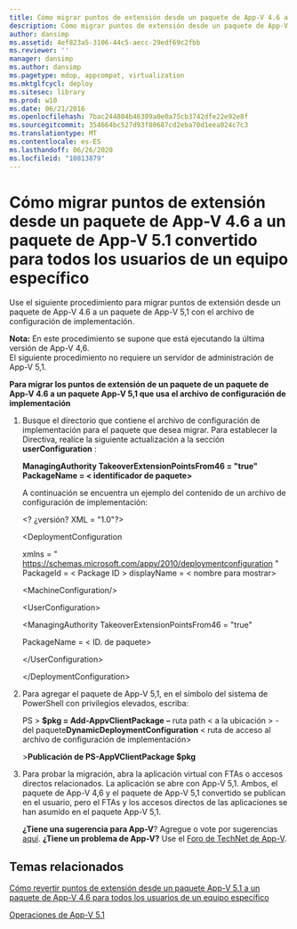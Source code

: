 ```yaml
---
title: Cómo migrar puntos de extensión desde un paquete de App-V 4.6 a un paquete de App-V 5.1 convertido para todos los usuarios de un equipo específico
description: Cómo migrar puntos de extensión desde un paquete de App-V 4.6 a un paquete de App-V 5.1 convertido para todos los usuarios de un equipo específico
author: dansimp
ms.assetid: 4ef823a5-3106-44c5-aecc-29edf69c2fbb
ms.reviewer: ''
manager: dansimp
ms.author: dansimp
ms.pagetype: mdop, appcompat, virtualization
ms.mktglfcycl: deploy
ms.sitesec: library
ms.prod: w10
ms.date: 06/21/2016
ms.openlocfilehash: 7bac244804b46309a0e0a75cb3742dfe22e92e8f
ms.sourcegitcommit: 354664bc527d93f80687cd2eba70d1eea024c7c3
ms.translationtype: MT
ms.contentlocale: es-ES
ms.lasthandoff: 06/26/2020
ms.locfileid: "10813879"
---
```

# Cómo migrar puntos de extensión desde un paquete de App-V 4.6 a un paquete de App-V 5.1 convertido para todos los usuarios de un equipo específico


Use el siguiente procedimiento para migrar puntos de extensión desde un paquete de App-V 4.6 a un paquete de App-V 5,1 con el archivo de configuración de implementación.

**Nota:**  En este procedimiento se supone que está ejecutando la última versión de App-V 4,6.  
El siguiente procedimiento no requiere un servidor de administración de App-V 5,1.

 

**Para migrar los puntos de extensión de un paquete de un paquete de App-V 4.6 a un paquete App-V 5,1 que usa el archivo de configuración de implementación**

1. Busque el directorio que contiene el archivo de configuración de implementación para el paquete que desea migrar. Para establecer la Directiva, realice la siguiente actualización a la sección **userConfiguration** :

   **ManagingAuthority TakeoverExtensionPointsFrom46 = "true" PackageName = &lt; identificador de paquete&gt;**

   A continuación se encuentra un ejemplo del contenido de un archivo de configuración de implementación:

   &lt;? ¿versión? XML = "1.0"?&gt;

   &lt;DeploymentConfiguration

   xmlns = " <https://schemas.microsoft.com/appv/2010/deploymentconfiguration> " PackageId = &lt; Package ID &gt; displayName = &lt; nombre para mostrar&gt;

   &lt;MachineConfiguration/&gt;

   &lt;UserConfiguration&gt;

   &lt;ManagingAuthority TakeoverExtensionPointsFrom46 = "true"

   PackageName = &lt; ID. de paquete&gt;

   &lt;/UserConfiguration&gt;

   &lt;/DeploymentConfiguration&gt;

2. Para agregar el paquete de App-V 5,1, en el símbolo del sistema de PowerShell con privilegios elevados, escriba:

   PS &gt; **$pkg = Add-AppvClientPackage** **–** ruta path &lt; a la ubicación &gt;  - del paquete**DynamicDeploymentConfiguration** &lt; ruta de acceso al archivo de configuración de implementación&gt;

   &gt;**Publicación de PS-AppVClientPackage $pkg**

3. Para probar la migración, abra la aplicación virtual con FTAs o accesos directos relacionados. La aplicación se abre con App-V 5,1. Ambos, el paquete de App-V 4,6 y el paquete de App-V 5,1 convertido se publican en el usuario, pero el FTAs y los accesos directos de las aplicaciones se han asumido en el paquete App-V 5,1.

   **¿Tiene una sugerencia para App-V**? Agregue o vote por sugerencias [aquí](http://appv.uservoice.com/forums/280448-microsoft-application-virtualization). **¿Tiene un problema de App-V?** Use el [Foro de TechNet de App-V](https://social.technet.microsoft.com/Forums/home?forum=mdopappv).

## Temas relacionados


[Cómo revertir puntos de extensión desde un paquete App-V 5.1 a un paquete de App-V 4.6 para todos los usuarios de un equipo específico](how-to-revert-extension-points-from-an-app-v-51-package-to-an-app-v-46-package-for-all-users-on-a-specific-computer.md)

[Operaciones de App-V 5.1](operations-for-app-v-51.md)

 

 






